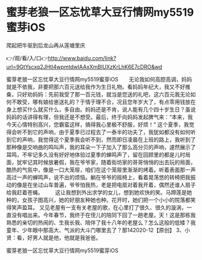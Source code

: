 # 蜜芽老狼一区忘忧草大豆行情网my5519蜜芽iOS
爬起把牛驱到后龙山再从莲塘里庆

👉/观/看/入/口👉http://www.baidu.com/link?url=9GtYscxq2JHtl4wpmtdwIAAxXmBlUXzKrLhK6E7cDRO&wd

蜜芽老狼一区忘忧草大豆行情网my5519蜜芽iOS　　无论我如何高腔高调，妈妈就是不依我，非要把那六百元送给我作为生日礼物。看妈妈年纪大，我又不好推桑，只好劝妈妈：先前我受了那一百元钱，就当是您送的礼吧，这六百元我无论如何不敢受，哪有娘给崽送礼的？于情于理不合，况且您年岁大了，有点零用钱放在身上想买什么就买什么，多自由。妈妈还是不肯，说人能有几个四十岁生日？虽说妈妈的话讲得有理，但我还是不想受。最后，终于向妈妈发起脾气来：“本来，我今天心情特别高兴，您霸蛮这样，搞得我心里极不舒服，好烦！”
这个夏季，我觉得会听不到它的声响，由于夏季已过程去了一泰半的功夫了，我犹如都没有如何听到它的声响，我觉得这个夏季我会听不到，然而即日凌晨在上班的路上，我听到了那种像是交响曲的鸣叫声，我的耳朵一下子加入了那么高分贝的声响，遽然展示了耳鸣，不牢记多久没有好好地体验过夏季的蝉鸣声了，留在回顾里的都是儿时局面，犹牢记其时候放暑假，我在爷爷家，随着街坊家的哥哥悄悄的出去玩的局面，酷热的气氛中，像是一口大笼屉，咱们在这个笼屉里渐渐的烤着。听着表面那一声高过一声的蝉鸣声，说不出的烦恼。躺在爷爷的摇椅上，看着晃荡悠的转椅把我振动的像是在坐过山车普遍，爷爷怕我热，老是把电扇对着我开着，偶然还谁人扇子给我赶着苍蝇。
　　这让我想到外出求学的女儿，想到她欢快的笑。马蹄莲是她种的，女孩子图高兴，她的好朋友种她也种。花开时，她们把一个小小的院落都笑得笑声盈耳。
又见老屋有一支有关老屋的歌，在心里打了很久、很久的漩涡，一直没有唱出来。今年春节，我终于在侄儿的陪同下回了一趟老屋。天！这是那栋我熟悉的亲切的热闹的、生我长我、陪伴了我十八年的老屋么？怎么这般的低矮？我童年、少年眼中那高大、气派的大斗门哪里去了？那142020-12【原创】
3、小贤：看，好男人就是他，他就是我爸爸。

蜜芽老狼一区忘忧草大豆行情网my5519蜜芽iOS
